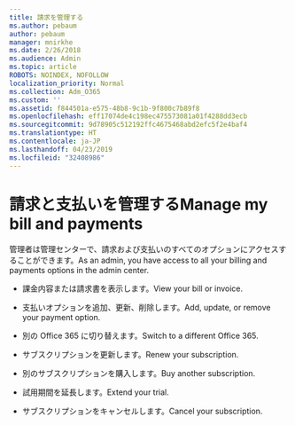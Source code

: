 ```yaml
---
title: 請求を管理する
ms.author: pebaum
author: pebaum
manager: mnirkhe
ms.date: 2/26/2018
ms.audience: Admin
ms.topic: article
ROBOTS: NOINDEX, NOFOLLOW
localization_priority: Normal
ms.collection: Adm_O365
ms.custom: ''
ms.assetid: f844501a-e575-48b8-9c1b-9f800c7b89f8
ms.openlocfilehash: eff17074de4c198ec475573081a01f4288dd3ecb
ms.sourcegitcommit: 9d78905c512192ffc4675468abd2efc5f2e4baf4
ms.translationtype: HT
ms.contentlocale: ja-JP
ms.lasthandoff: 04/23/2019
ms.locfileid: "32408986"
---
```

# <a name="manage-my-bill-and-payments"></a><span data-ttu-id="06856-102">請求と支払いを管理する</span><span class="sxs-lookup"><span data-stu-id="06856-102">Manage my bill and payments</span></span>

<span data-ttu-id="06856-103">管理者は管理センターで、請求および支払いのすべてのオプションにアクセスすることができます。</span><span class="sxs-lookup"><span data-stu-id="06856-103">As an admin, you have access to all your billing and payments options in the admin center.</span></span>
  
- <span data-ttu-id="06856-104">課金内容または請求書を表示します。</span><span class="sxs-lookup"><span data-stu-id="06856-104">View your bill or invoice.</span></span>
    
- <span data-ttu-id="06856-105">支払いオプションを追加、更新、削除します。</span><span class="sxs-lookup"><span data-stu-id="06856-105">Add, update, or remove your payment option.</span></span>
    
- <span data-ttu-id="06856-106">別の Office 365 に切り替えます。</span><span class="sxs-lookup"><span data-stu-id="06856-106">Switch to a different Office 365.</span></span>
    
- <span data-ttu-id="06856-107">サブスクリプションを更新します。</span><span class="sxs-lookup"><span data-stu-id="06856-107">Renew your subscription.</span></span>
    
- <span data-ttu-id="06856-108">別のサブスクリプションを購入します。</span><span class="sxs-lookup"><span data-stu-id="06856-108">Buy another subscription.</span></span>
    
- <span data-ttu-id="06856-109">試用期間を延長します。</span><span class="sxs-lookup"><span data-stu-id="06856-109">Extend your trial.</span></span>
    
- <span data-ttu-id="06856-110">サブスクリプションをキャンセルします。</span><span class="sxs-lookup"><span data-stu-id="06856-110">Cancel your subscription.</span></span>
    

